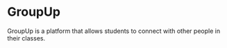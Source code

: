 # GroupUp 
GroupUp is a platform that allows students to connect with other people in their classes.  

 
